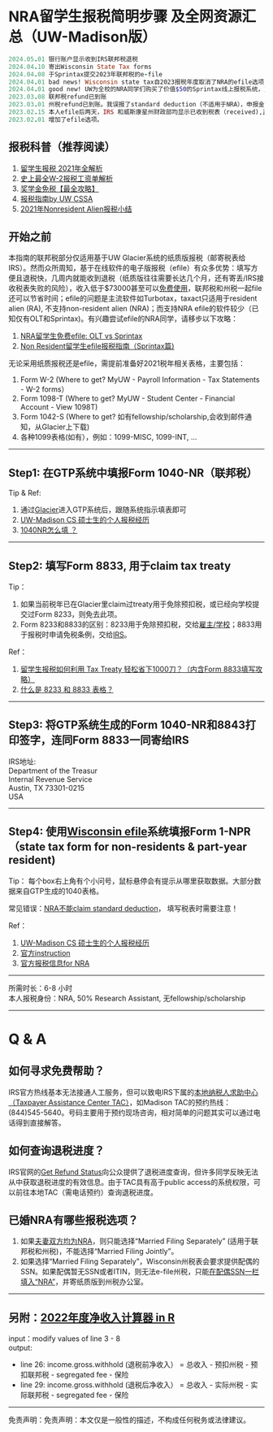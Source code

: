 # NRA留学生报税简明步骤 及全网资源汇总（UW-Madison版）

```ruby
2024.05.01 银行账户显示收到IRS联邦税退税
2024.04.10 寄出Wisconsin State Tax forms
2024.04.08 于Sprintax提交2023年联邦税的e-file
2024.04.01 bad news! Wisconsin state tax自2023报税年度取消了NRA的efile选项，目前只能采用第三方电子填报州税表（如Sprintax), 或者去官网下载表格，手动填报。
2024.04.01 good new! UW为全校的NRA同学们购买了价值$50的Sprintax线上报税系统，支持e-file联邦税,填报比OLT更简单，快捷。
2023.03.08 联邦税refund已到账
2023.03.01 州税refund已到账。我误报了standard deduction（不适用于NRA），申报金额高于实际应得退款，但财政部自动帮我更正了
2023.02.15 本人efile后两天，IRS 和威斯康星州财政部均显示已收到税表（received),正在等待approve和退款
2023.02.01 增加了efile选项。
```

## 报税科普（推荐阅读）

1. [留学生报税 2021年全解析](https://taxpanda.com/留学生报税/#如果留学生来美国没报过税，没收入，之前忘了交Form_8843会怎么样)
2. [史上最全W-2报税工资单解析](https://taxpanda.com/w2是什么/)
3. [奖学金免税【最全攻略】](https://taxpanda.com/奖学金免税/)
4. [报税指南by UW CSSA](https://pages.cs.wisc.edu/~sh/报税指南.pdf)
5. [2021年Nonresident Alien报税小结](https://yo1995.github.io/life/2021-tax-season/)

## 开始之前

本指南的联邦税部分仅适用基于UW Glacier系统的纸质版报税（邮寄税表给IRS）。然而众所周知，基于在线软件的电子版报税（efile）有众多优势：填写方便且退税快，几周内就能收到退税（纸质版往往需要长达几个月，还有寄丢/IRS接收税表失败的风险），收入低于$73000甚至可以[免费使用](https://apps.irs.gov/app/freeFile/)，联邦税和州税一起file还可以节省时间；efile的问题是主流软件如Turbotax，taxact只适用于resident alien (RA), 不支持non-resident alien (NRA)；而支持NRA efile的软件较少（已知仅有OLT和Sprintax)。有兴趣尝试efile的NRA同学，请移步以下攻略：
1. [NRA留学生免费efile: OLT vs Sprintax](https://www.luweicky.com/2021/03/oltefile-1040nr8843.html#核对税表并e-file)
2. [Non Resident留学生efile报税指南（Sprintax篇)](https://www.dealmoon.com/guide/935542)

无论采用纸质报税还是efile，需提前准备好2021税年相关表格，主要包括：
1. Form W-2 (Where to get? MyUW - Payroll Information - Tax Statements - W-2 forms）
2. Form 1098-T (Where to get? MyUW - Student Center - Financial Account - View 1098T)
3. Form 1042-S (Where to get? 如有fellowship/scholarship,会收到邮件通知，从Glacier上下载)
4. 各种1099表格(如有），例如：1099-MISC, 1099-INT, ...

---
## Step1: 在GTP系统中填报Form 1040-NR（联邦税）
Tip & Ref:
1. 通过[Glacier](https://www.online-tax.net)进入GTP系统后，跟随系统指示填表即可
2. [UW-Madison CS 硕士生的个人报税经历](https://github.com/mzj14/prepare-tax-return)
3. [1040NR怎么填 ？](https://taxpanda.com/1040nr怎么填/https://taxpanda.com/1040nr怎么填/)

---
## Step2: 填写Form 8833, 用于claim tax treaty 
Tip：
1. 如果当前税年已在Glacier里claim过treaty用于免除预扣税，或已经向学校提交过Form 8233，则免去此项。    
2. Form 8233和8833的区别：8233用于免除预扣税，交给<u>雇主/学校</u>；8833用于报税时申请免税条例，交给<u>IRS</u>。

Ref：
1. [留学生报税如何利用 Tax Treaty 轻松省下1000刀？（内含Form 8833填写攻略）](https://taxpanda.com/tax-treaty/)
2. [什么是 8233 和 8833 表格？](https://gonglue.us/form-8233-8833)

---
## Step3: 将GTP系统生成的Form 1040-NR和8843打印签字，连同Form 8833一同寄给IRS
IRS地址:\
Department of the Treasur\
Internal Revenue Service\
Austin, TX 73301-0215\
USA 

---
## Step4: 使用[Wisconsin efile](https://www.revenue.wi.gov/Pages/WI-efile/home.aspx)系统填报Form 1-NPR（state tax form for non-residents & part-year resident)
Tip：
每个box右上角有个小问号，鼠标悬停会有提示从哪里获取数据。大部分数据来自GTP生成的1040表格。

常见错误：[NRA不能claim standard deduction](https://www.revenue.wi.gov/TaxForms2023/2023-Form1NPR-inst.pdf#page=49)， 填写税表时需要注意！

Ref：
1. [UW-Madison CS 硕士生的个人报税经历](https://github.com/mzj14/prepare-tax-return)
2. [官方instruction](https://www.revenue.wi.gov/TaxForms2021/2021-Form1NPR-Inst.pdf)
3. [官方报税信息for NRA](https://www.revenue.wi.gov/DOR%20Publications/pb122.pdf)

---
所需时长：6-8 小时    
本人报税身份：NRA, 50% Research Assistant, 无fellowship/scholarship

---
# Q & A

## 如何寻求免费帮助？
IRS官方热线基本无法接通人工服务，但可以致电IRS下属的[本地纳税人求助中心（Taxpayer Assistance Center TAC）](https://apps.irs.gov/app/office-locator/)，如Madison TAC的预约热线： (844)545-5640。号码主要用于预约现场咨询，相对简单的问题其实可以通过电话得到直接解答。

## 如何查询退税进度？
IRS官网的[Get Refund Status](https://sa.www4.irs.gov/irfof/lang/en/irfofgetstatus.jsp)向公众提供了退税进度查询，但许多同学反映无法从中获取退税进度的有效信息。由于TAC具有高于public access的系统权限，可以前往本地TAC（需电话预约）查询退税进度。

## 已婚NRA有哪些报税选项？
1. 如果[夫妻双方均为NRA](https://taxpanda.com/dual-status/#Dual_Status_Alien双重身份外国人的优势和限制情况)，则只能选择“Married Filing Separately” (适用于联邦税和州税)，不能选择“Married Filing Jointly”。
2. 如果选择“Married Filing Separately”，Wisconsin州税表会要求提供配偶的SSN。如果配偶暂无SSN或者ITIN，则无法e-file州税，只能[在配偶SSN一栏填入“NRA”](https://ttlc.intuit.com/community/taxes/discussion/if-my-spouse-will-not-file-us-taxes-do-i-need-a-ssn-or-itin-they-have-no-income-and-have-never-been/00/2847588)，并寄纸质版到州税办公室。

---
## 另附：[2022年度净收入计算器 in R](https://github.com/Sfeng666/2022_tax_filing/blob/main/estimate_gross_income.R)
input：modify values of line 3 - 8    
output: 
* line 26: income.gross.withhold (退税前净收入） = 总收入 - 预扣州税 - 预扣联邦税 - segregated fee - 保险
* line 29: income.gross.withhold (退税后净收入） = 总收入 - 实际州税 - 实际联邦税 - segregated fee - 保险 

---
免责声明：免责声明：本文仅是一般性的描述，不构成任何税务或法律建议。
